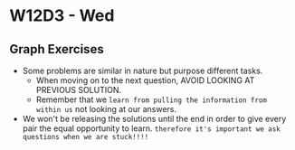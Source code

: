 # W12D3 - Wed

## Graph Exercises
- Some problems are similar in nature but purpose different tasks. 
  - When moving on to the next question, AVOID LOOKING AT PREVIOUS SOLUTION.
  - Remember that we `learn from pulling the information from within us` not looking at our answers.
- We won't be releasing the solutions until the end in order to give every pair the equal opportunity to learn. `therefore it's important we ask questions when we are stuck!!!!`

